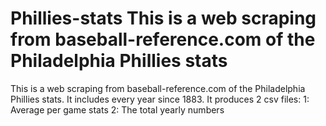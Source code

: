 # Phillies-stats This is a web scraping from baseball-reference.com of the Philadelphia Phillies stats
This is a web scraping from baseball-reference.com of the Philadelphia Phillies stats. It includes every year since 1883.
It produces 2 csv files:
  1: Average per game stats
  2: The total yearly numbers
